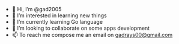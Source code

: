 - 👋 Hi, I’m @gad2005
- 👀 I’m interested in learning new things
- 🌱 I’m currently learning Go language
- 💞️ I’m looking to collaborate on some apps development
- 📫 To reach me compose me an email on gadrays00@gmail.com

<!---
gad2005/gad2005 is a ✨ special ✨ repository because its `README.md` (this file) appears on your GitHub profile.
You can click the Preview link to take a look at your changes.
--->
